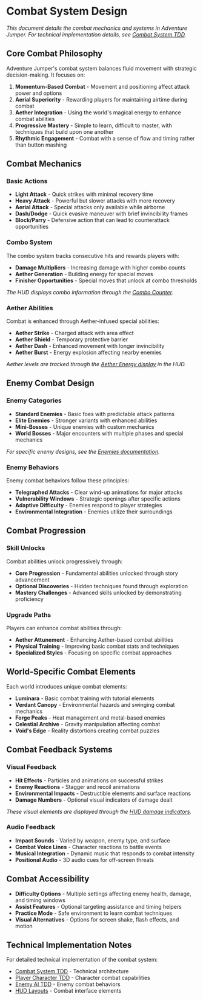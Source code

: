 # Combat System Design

*This document details the combat mechanics and systems in Adventure Jumper. For technical implementation details, see [Combat System TDD](../../02_Technical_Design/TDD/CombatSystem.TDD.md).*

## Core Combat Philosophy

Adventure Jumper's combat system balances fluid movement with strategic decision-making. It focuses on:

1. **Momentum-Based Combat** - Movement and positioning affect attack power and options
2. **Aerial Superiority** - Rewarding players for maintaining airtime during combat
3. **Aether Integration** - Using the world's magical energy to enhance combat abilities
4. **Progressive Mastery** - Simple to learn, difficult to master, with techniques that build upon one another
5. **Rhythmic Engagement** - Combat with a sense of flow and timing rather than button mashing

## Combat Mechanics

### Basic Actions

- **Light Attack** - Quick strikes with minimal recovery time
- **Heavy Attack** - Powerful but slower attacks with more recovery
- **Aerial Attack** - Special attacks only available while airborne
- **Dash/Dodge** - Quick evasive maneuver with brief invincibility frames
- **Block/Parry** - Defensive action that can lead to counterattack opportunities

### Combo System

The combo system tracks consecutive hits and rewards players with:

- **Damage Multipliers** - Increasing damage with higher combo counts
- **Aether Generation** - Building energy for special moves
- **Finisher Opportunities** - Special moves that unlock at combo thresholds

*The HUD displays combo information through the [Combo Counter](../../01_Game_Design/UI_UX_Design/HUD_Layouts.md#combo-counter).*

### Aether Abilities

Combat is enhanced through Aether-infused special abilities:

- **Aether Strike** - Charged attack with area effect
- **Aether Shield** - Temporary protective barrier
- **Aether Dash** - Enhanced movement with longer invincibility
- **Aether Burst** - Energy explosion affecting nearby enemies

*Aether levels are tracked through the [Aether Energy display](../../01_Game_Design/UI_UX_Design/HUD_Layouts.md#aether-energy) in the HUD.*

## Enemy Combat Design

### Enemy Categories

- **Standard Enemies** - Basic foes with predictable attack patterns
- **Elite Enemies** - Stronger variants with enhanced abilities
- **Mini-Bosses** - Unique enemies with custom mechanics
- **World Bosses** - Major encounters with multiple phases and special mechanics

*For specific enemy designs, see the [Enemies documentation](../Characters/03-enemies.md).*

### Enemy Behaviors

Enemy combat behaviors follow these principles:

- **Telegraphed Attacks** - Clear wind-up animations for major attacks
- **Vulnerability Windows** - Strategic openings after specific actions
- **Adaptive Difficulty** - Enemies respond to player strategies
- **Environmental Integration** - Enemies utilize their surroundings

## Combat Progression

### Skill Unlocks

Combat abilities unlock progressively through:

- **Core Progression** - Fundamental abilities unlocked through story advancement
- **Optional Discoveries** - Hidden techniques found through exploration
- **Mastery Challenges** - Advanced skills unlocked by demonstrating proficiency

### Upgrade Paths

Players can enhance combat abilities through:

- **Aether Attunement** - Enhancing Aether-based combat abilities
- **Physical Training** - Improving basic combat stats and techniques
- **Specialized Styles** - Focusing on specific combat approaches

## World-Specific Combat Elements

Each world introduces unique combat elements:

- **Luminara** - Basic combat training with tutorial elements
- **Verdant Canopy** - Environmental hazards and swinging combat mechanics
- **Forge Peaks** - Heat management and metal-based enemies
- **Celestial Archive** - Gravity manipulation affecting combat
- **Void's Edge** - Reality distortions creating combat puzzles

## Combat Feedback Systems

### Visual Feedback

- **Hit Effects** - Particles and animations on successful strikes
- **Enemy Reactions** - Stagger and recoil animations
- **Environmental Impacts** - Destructible elements and surface reactions
- **Damage Numbers** - Optional visual indicators of damage dealt

*These visual elements are displayed through the [HUD damage indicators](../../01_Game_Design/UI_UX_Design/HUD_Layouts.md#damage-numbers).*

### Audio Feedback

- **Impact Sounds** - Varied by weapon, enemy type, and surface
- **Combat Voice Lines** - Character reactions to battle events
- **Musical Integration** - Dynamic music that responds to combat intensity
- **Positional Audio** - 3D audio cues for off-screen threats

## Combat Accessibility

- **Difficulty Options** - Multiple settings affecting enemy health, damage, and timing windows
- **Assist Features** - Optional targeting assistance and timing helpers
- **Practice Mode** - Safe environment to learn combat techniques
- **Visual Alternatives** - Options for screen shake, flash effects, and motion

## Technical Implementation Notes

For detailed technical implementation of the combat system:

- [Combat System TDD](../../02_Technical_Design/TDD/CombatSystem.TDD.md) - Technical architecture
- [Player Character TDD](../../02_Technical_Design/TDD/PlayerCharacter.TDD.md) - Character combat capabilities
- [Enemy AI TDD](../../02_Technical_Design/TDD/EnemyAI.TDD.md) - Enemy combat behaviors
- [HUD Layouts](../../01_Game_Design/UI_UX_Design/HUD_Layouts.md) - Combat interface elements
